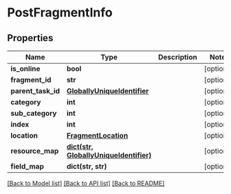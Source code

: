 # PostFragmentInfo

## Properties
Name | Type | Description | Notes
------------ | ------------- | ------------- | -------------
**is_online** | **bool** |  | [optional] 
**fragment_id** | **str** |  | [optional] 
**parent_task_id** | [**GloballyUniqueIdentifier**](GloballyUniqueIdentifier.md) |  | [optional] 
**category** | **int** |  | [optional] 
**sub_category** | **int** |  | [optional] 
**index** | **int** |  | [optional] 
**location** | [**FragmentLocation**](FragmentLocation.md) |  | [optional] 
**resource_map** | [**dict(str, GloballyUniqueIdentifier)**](GloballyUniqueIdentifier.md) |  | [optional] 
**field_map** | **dict(str, str)** |  | [optional] 

[[Back to Model list]](../README.md#documentation-for-models) [[Back to API list]](../README.md#documentation-for-api-endpoints) [[Back to README]](../README.md)

